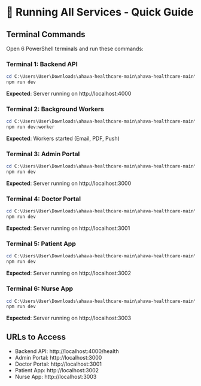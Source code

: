 # 🚀 Running All Services - Quick Guide

## Terminal Commands

Open 6 PowerShell terminals and run these commands:

### Terminal 1: Backend API
```powershell
cd C:\Users\User\Downloads\ahava-healthcare-main\ahava-healthcare-main\apps\backend
npm run dev
```
**Expected**: Server running on http://localhost:4000

### Terminal 2: Background Workers
```powershell
cd C:\Users\User\Downloads\ahava-healthcare-main\ahava-healthcare-main\apps\backend
npm run dev:worker
```
**Expected**: Workers started (Email, PDF, Push)

### Terminal 3: Admin Portal
```powershell
cd C:\Users\User\Downloads\ahava-healthcare-main\ahava-healthcare-main\apps\admin
npm run dev
```
**Expected**: Server running on http://localhost:3000

### Terminal 4: Doctor Portal
```powershell
cd C:\Users\User\Downloads\ahava-healthcare-main\ahava-healthcare-main\apps\doctor
npm run dev
```
**Expected**: Server running on http://localhost:3001

### Terminal 5: Patient App
```powershell
cd C:\Users\User\Downloads\ahava-healthcare-main\ahava-healthcare-main\apps\patient
npm run dev
```
**Expected**: Server running on http://localhost:3002

### Terminal 6: Nurse App
```powershell
cd C:\Users\User\Downloads\ahava-healthcare-main\ahava-healthcare-main\apps\nurse
npm run dev
```
**Expected**: Server running on http://localhost:3003

## URLs to Access
- Backend API: http://localhost:4000/health
- Admin Portal: http://localhost:3000
- Doctor Portal: http://localhost:3001
- Patient App: http://localhost:3002
- Nurse App: http://localhost:3003

